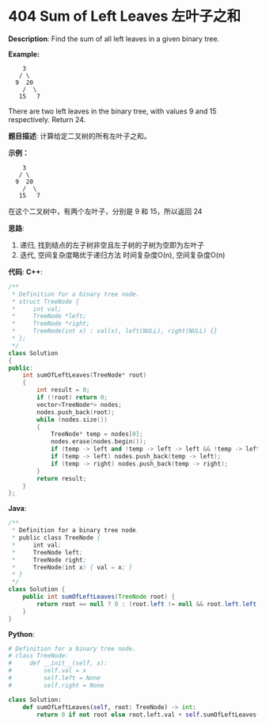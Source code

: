 # 404 Sum of Left Leaves 左叶子之和

__Description__:
Find the sum of all left leaves in a given binary tree.

__Example:__

```text
    3
   / \
  9  20
    /  \
   15   7
```

There are two left leaves in the binary tree, with values 9 and 15 respectively. Return 24.

__题目描述__:
计算给定二叉树的所有左叶子之和。

__示例：__

```text
    3
   / \
  9  20
    /  \
   15   7
```

在这个二叉树中，有两个左叶子，分别是 9 和 15，所以返回 24

__思路__:

1. 递归, 找到结点的左子树非空且左子树的子树为空即为左叶子
2. 迭代, 空间复杂度略优于递归方法
时间复杂度O(n), 空间复杂度O(n)

__代码__:
__C++__:

```C++
/**
 * Definition for a binary tree node.
 * struct TreeNode {
 *     int val;
 *     TreeNode *left;
 *     TreeNode *right;
 *     TreeNode(int x) : val(x), left(NULL), right(NULL) {}
 * };
 */
class Solution 
{
public:
    int sumOfLeftLeaves(TreeNode* root) 
    {
        int result = 0;
        if (!root) return 0;
        vector<TreeNode*> nodes;
        nodes.push_back(root);
        while (nodes.size()) 
        {
            TreeNode* temp = nodes[0];
            nodes.erase(nodes.begin());
            if (temp -> left and !temp -> left -> left && !temp -> left -> right) result += temp -> left -> val;
            if (temp -> left) nodes.push_back(temp -> left);
            if (temp -> right) nodes.push_back(temp -> right);
        }
        return result;
    }
};
```

__Java__:

```Java
/**
 * Definition for a binary tree node.
 * public class TreeNode {
 *     int val;
 *     TreeNode left;
 *     TreeNode right;
 *     TreeNode(int x) { val = x; }
 * }
 */
class Solution {
    public int sumOfLeftLeaves(TreeNode root) {
        return root == null ? 0 : (root.left != null && root.left.left == null && root.left.right == null) ? root.left.val + sumOfLeftLeaves(root.right) : sumOfLeftLeaves(root.left) + sumOfLeftLeaves(root.right);
    }
}
```

__Python__:

```Python
# Definition for a binary tree node.
# class TreeNode:
#     def __init__(self, x):
#         self.val = x
#         self.left = None
#         self.right = None

class Solution:
    def sumOfLeftLeaves(self, root: TreeNode) -> int:
        return 0 if not root else root.left.val + self.sumOfLeftLeaves(root.right) if root.left and not root.left.left and not root.left.right else return self.sumOfLeftLeaves(root.left) + self.sumOfLeftLeaves(root.right)
```
